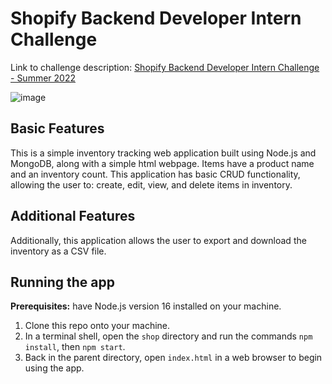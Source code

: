 # Shopify Backend Developer Intern  Challenge

Link to challenge description: [Shopify Backend Developer Intern Challenge - Summer 2022](https://docs.google.com/document/d/1z9LZ_kZBUbg-O2MhZVVSqTmvDko5IJWHtuFmIu_Xg1A)

![image](https://user-images.githubusercontent.com/34429293/150271362-7a656383-f32d-4fc4-b04d-dddd587b75a8.png)

## Basic Features
This is a simple inventory tracking web application built using Node.js and MongoDB, along with a simple html webpage. Items have a product name and an inventory count. This application has basic CRUD functionality, allowing the user to: create, edit, view, and delete items in inventory. 

## Additional Features
Additionally, this application allows the user to export and download the inventory as a CSV file. 

## Running the app
**Prerequisites:** have Node.js version 16 installed on your machine.

1. Clone this repo onto your machine.
2. In a terminal shell, open the `shop` directory and run the commands `npm install`, then `npm start`.
3. Back in the parent directory, open `index.html` in a web browser to begin using the app.

